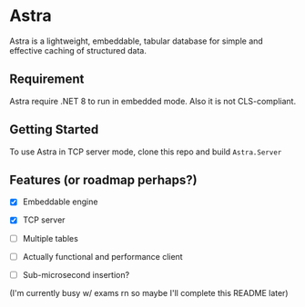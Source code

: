 # Astra

Astra is a lightweight, embeddable, tabular database for simple and effective caching of structured data.

## Requirement

Astra require .NET 8 to run in embedded mode. Also it is not CLS-compliant.

## Getting Started

To use Astra in TCP server mode, clone this repo and build `Astra.Server` 

## Features (or roadmap perhaps?)

- [x] Embeddable engine
- [x] TCP server
- [ ] Multiple tables
- [ ] Actually functional and performance client
- [ ] Sub-microsecond insertion?


(I'm currently busy w/ exams rn so maybe I'll complete this README later)